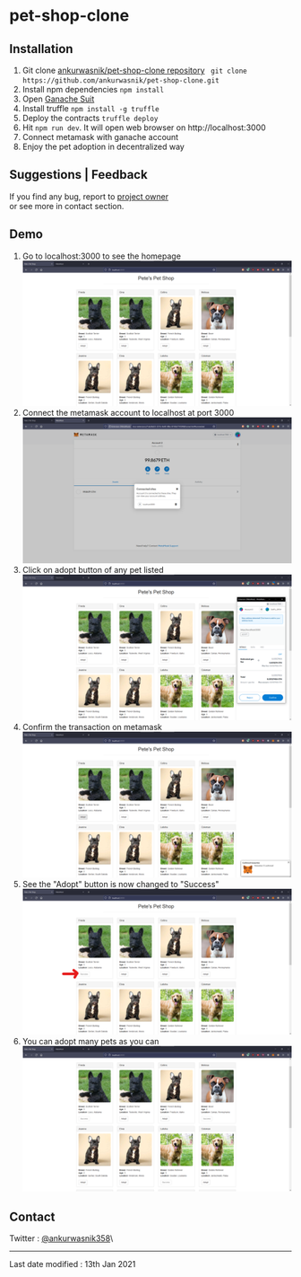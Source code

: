# pet-shop-clone

## Installation
1. Git clone [ankurwasnik/pet-shop-clone repository](https://github.com/ankurwasnik/pet-shop-clone.git) ` git clone https://github.com/ankurwasnik/pet-shop-clone.git`
2. Install npm dependencies `npm install`
3. Open [Ganache Suit](https://trufflesuite.com/ganache)
4. Install truffle `npm install -g truffle`
5. Deploy the contracts `truffle deploy`
6. Hit `npm run dev`. It will open web browser on http://localhost:3000
7. Connect metamask with ganache account
8. Enjoy the pet adoption in decentralized way

## Suggestions | Feedback
If you find any bug, report to [project owner](https://github.com/ankurwasnik)\
or see more in contact section.

## Demo
1. Go to localhost:3000 to see the homepage\
![Homepage](./output/1.png)
2. Connect the metamask account to localhost at port 3000\
![Connect Account](./output/2.png)
3. Click on adopt button of any pet listed\
![Adopt pet ](./output/3.png)
4. Confirm the transaction on metamask\
![Confirm transaction](./output/4.png)
5. See the "Adopt" button is now changed to "Success"\
![See Success Adoption ](./output/5.png)
6. You can adopt many pets as you can\
![Enjoy pet adoption](./output/6.png)


## Contact
Twitter : [@ankurwasnik358](https://twitter/ankurwasnik358)\
***
Last date modified : 13th Jan 2021
